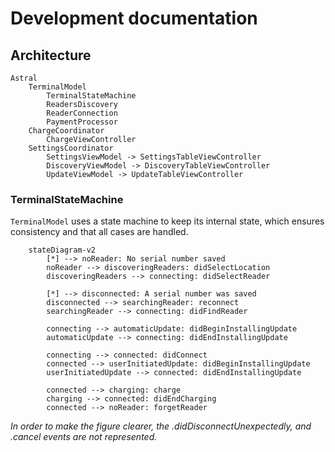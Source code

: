 # Development documentation

## Architecture

    Astral
        TerminalModel
            TerminalStateMachine
            ReadersDiscovery
            ReaderConnection
            PaymentProcessor
        ChargeCoordinator
            ChargeViewController
        SettingsCoordinator
            SettingsViewModel -> SettingsTableViewController
            DiscoveryViewModel -> DiscoveryTableViewController
            UpdateViewModel -> UpdateTableViewController 
         

### TerminalStateMachine

`TerminalModel` uses a state machine to keep its internal state, which ensures consistency and that all cases are handled.

```mermaid
    stateDiagram-v2 
        [*] --> noReader: No serial number saved
        noReader --> discoveringReaders: didSelectLocation
        discoveringReaders --> connecting: didSelectReader

        [*] --> disconnected: A serial number was saved
        disconnected --> searchingReader: reconnect
        searchingReader --> connecting: didFindReader

        connecting --> automaticUpdate: didBeginInstallingUpdate
        automaticUpdate --> connecting: didEndInstallingUpdate

        connecting --> connected: didConnect
        connected --> userInitiatedUpdate: didBeginInstallingUpdate
        userInitiatedUpdate --> connected: didEndInstallingUpdate

        connected --> charging: charge
        charging --> connected: didEndCharging 
        connected --> noReader: forgetReader
```

*In order to make the figure clearer, the .didDisconnectUnexpectedly, and .cancel events are not represented.*
